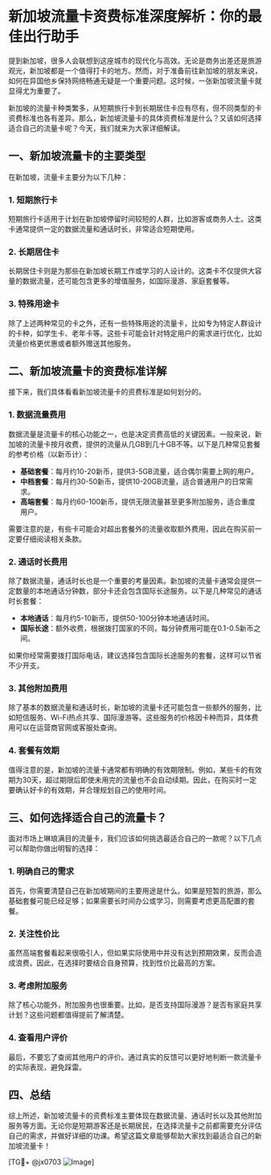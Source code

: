 # 新加坡流量卡资费标准深度解析：你的最佳出行助手

提到新加坡，很多人会联想到这座城市的现代化与高效。无论是商务出差还是旅游观光，新加坡都是一个值得打卡的地方。然而，对于准备前往新加坡的朋友来说，如何在异国他乡保持网络畅通无疑是一个重要问题。这时候，一张新加坡流量卡就显得尤为重要了。

新加坡的流量卡种类繁多，从短期旅行卡到长期居住卡应有尽有，但不同类型的卡资费标准也各有差异。那么，新加坡流量卡的具体资费标准是什么？又该如何选择适合自己的流量卡呢？今天，我们就来为大家详细解读。

## 一、新加坡流量卡的主要类型

在新加坡，流量卡主要分为以下几种：

### 1. 短期旅行卡
短期旅行卡适用于计划在新加坡停留时间较短的人群，比如游客或商务人士。这类卡通常提供一定的数据流量和通话时长，非常适合短期使用。

### 2. 长期居住卡
长期居住卡则是为那些在新加坡长期工作或学习的人设计的。这类卡不仅提供大容量的数据流量，还可能包含更多的增值服务，如国际漫游、家庭套餐等。

### 3. 特殊用途卡
除了上述两种常见的卡之外，还有一些特殊用途的流量卡，比如专为特定人群设计的卡种，如学生卡、老年卡等。这些卡可能会针对特定用户的需求进行优化，比如流量价格更优惠或者额外赠送其他服务。

## 二、新加坡流量卡的资费标准详解

接下来，我们具体看看新加坡流量卡的资费标准是如何划分的。

### 1. 数据流量费用
数据流量是流量卡的核心功能之一，也是决定资费高低的关键因素。一般来说，新加坡的流量卡按月收费，提供的流量从几GB到几十GB不等。以下是几种常见套餐的参考价格（以新币计）：

- **基础套餐**：每月约10-20新币，提供3-5GB流量，适合偶尔需要上网的用户。
- **中档套餐**：每月约30-50新币，提供10-20GB流量，适合普通用户的日常需求。
- **高端套餐**：每月约60-100新币，提供无限流量甚至更多附加服务，适合重度用户。

需要注意的是，有些卡可能会对超出套餐外的流量收取额外费用，因此在购买前一定要仔细阅读相关条款。

### 2. 通话时长费用
除了数据流量，通话时长也是一个重要的考量因素。新加坡的流量卡通常会提供一定数量的本地通话分钟数，部分卡还会包含国际长途服务。以下是几种常见的通话时长套餐：

- **本地通话**：每月约5-10新币，提供50-100分钟本地通话时间。
- **国际长途**：额外收费，根据拨打国家的不同，每分钟费用可能在0.1-0.5新币之间。

如果你经常需要拨打国际电话，建议选择包含国际长途服务的套餐，这样可以节省不少开支。

### 3. 其他附加费用
除了基本的数据流量和通话时长，新加坡的流量卡还可能包含一些额外的服务，比如短信服务、Wi-Fi热点共享、国际漫游等。这些服务的价格因卡种而异，具体费用可以在运营商官网或客服处查询。

### 4. 套餐有效期
值得注意的是，新加坡的流量卡通常都有明确的有效期限制。例如，某些卡的有效期为30天，超过期限后即使未用完的流量也不会自动续期。因此，在购买时一定要确认好卡的有效期，并合理规划自己的使用时间。

## 三、如何选择适合自己的流量卡？

面对市场上琳琅满目的流量卡，我们应该如何挑选最适合自己的一款呢？以下几点可以帮助你做出明智的选择：

### 1. 明确自己的需求
首先，你需要清楚自己在新加坡期间的主要用途是什么。如果是短暂的旅游，那么基础套餐可能已经足够；如果需要长时间办公或学习，则需要考虑更高配置的套餐。

### 2. 关注性价比
虽然高端套餐看起来很吸引人，但如果实际使用中并没有达到预期效果，反而会造成浪费。因此，在选择时要结合自身预算，找到性价比最高的方案。

### 3. 考虑附加服务
除了核心功能外，附加服务也很重要。比如，是否支持国际漫游？是否有家庭共享计划？这些问题都值得提前了解清楚。

### 4. 查看用户评价
最后，不要忘了查阅其他用户的评价。通过真实的反馈可以更好地判断一款流量卡的实际表现，避免踩雷。

## 四、总结

综上所述，新加坡流量卡的资费标准主要体现在数据流量、通话时长以及其他附加服务等方面。无论你是短期游客还是长期居民，在选择流量卡之前都需要充分评估自己的需求，并做好详细的功课。希望这篇文章能够帮助大家找到最适合自己的新加坡流量卡！

[TG💪+ @jx0703 ![Image](https://github.com/user-attachments/assets/dbca1d08-cadb-493c-b0ec-ad6f7a83f270)]